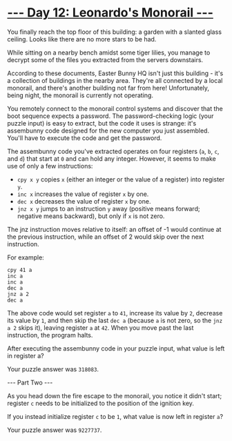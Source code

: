 # [--- Day 12: Leonardo's Monorail ---](http://adventofcode.com/2016/day/12)

You finally reach the top floor of this building: a garden with a slanted glass ceiling. Looks like there are no more stars to be had.

While sitting on a nearby bench amidst some tiger lilies, you manage to decrypt some of the files you extracted from the servers downstairs.

According to these documents, Easter Bunny HQ isn't just this building - it's a collection of buildings in the nearby area. They're all connected by a local monorail, and there's another building not far from here! Unfortunately, being night, the monorail is currently not operating.

You remotely connect to the monorail control systems and discover that the boot sequence expects a password. The password-checking logic (your puzzle input) is easy to extract, but the code it uses is strange: it's assembunny code designed for the new computer you just assembled. You'll have to execute the code and get the password.

The assembunny code you've extracted operates on four registers (``a``, ``b``, ``c``, and ``d``) that start at ``0`` and can hold any integer. However, it seems to make use of only a few instructions:

- ``cpy x y`` copies ``x`` (either an integer or the value of a register) into register ``y``.  
- ``inc x`` increases the value of register ``x`` by one.  
- ``dec x`` decreases the value of register ``x`` by one.  
- ``jnz x y`` jumps to an instruction ``y`` away (positive means forward; negative means backward), but only if ``x`` is not zero.  

The jnz instruction moves relative to itself: an offset of -1 would continue at the previous instruction, while an offset of 2 would skip over the next instruction.  

For example:  

``cpy 41 a``   
``inc a``  
``inc a``  
``dec a``  
``jnz a 2``  
``dec a``  

The above code would set register ``a`` to ``41``, increase its value by ``2``, decrease its value by ``1``, and then skip the last ``dec a`` (because ``a`` is not zero, so the ``jnz a 2`` skips it), leaving register ``a`` at ``42``. When you move past the last instruction, the program halts.

After executing the assembunny code in your puzzle input, what value is left in register a?

Your puzzle answer was ``318083``.

--- Part Two ---

As you head down the fire escape to the monorail, you notice it didn't start; register ``c`` needs to be initialized to the position of the ignition key.

If you instead initialize register ``c`` to be ``1``, what value is now left in register ``a``?

Your puzzle answer was ``9227737``.
